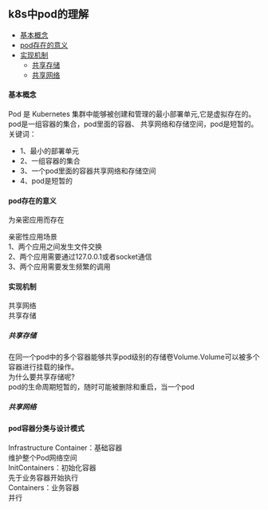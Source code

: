 ## k8s中pod的理解  

- [基本概念](#%e5%9f%ba%e6%9c%ac%e6%a6%82%e5%bf%b5)
- [pod存在的意义](#pod%e5%ad%98%e5%9c%a8%e7%9a%84%e6%84%8f%e4%b9%89)
- [实现机制](#%e5%ae%9e%e7%8e%b0%e6%9c%ba%e5%88%b6)
    - [共享存储](#%e5%85%b1%e4%ba%ab%e5%ad%98%e5%82%a8)
    - [共享网络](#%e5%85%b1%e4%ba%ab%e7%bd%91%e7%bb%9c)

#### 基本概念

Pod 是 Kubernetes 集群中能够被创建和管理的最小部署单元,它是虚拟存在的。pod是一组容器的集合，pod里面的容器、
共享网络和存储空间，pod是短暂的。  
关键词：   
- 1、最小的部署单元  
- 2、一组容器的集合  
- 3、一个pod里面的容器共享网络和存储空间  
- 4、pod是短暂的  

#### pod存在的意义

为亲密应用而存在   

亲密性应用场景   
1、两个应用之间发生文件交换  
2、两个应用需要通过127.0.0.1或者socket通信  
3、两个应用需要发生频繁的调用  

#### 实现机制

共享网络  
共享存储  

##### 共享存储
在同一个pod中的多个容器能够共享pod级别的存储卷Volume.Volume可以被多个容器进行挂载的操作。  
为什么要共享存储呢?  
pod的生命周期短暂的，随时可能被删除和重启，当一个pod　　


##### 共享网络


#### pod容器分类与设计模式

Infrastructure Container：基础容器  
维护整个Pod网络空间  
InitContainers：初始化容器   
 先于业务容器开始执行  
Containers：业务容器  
 并行  